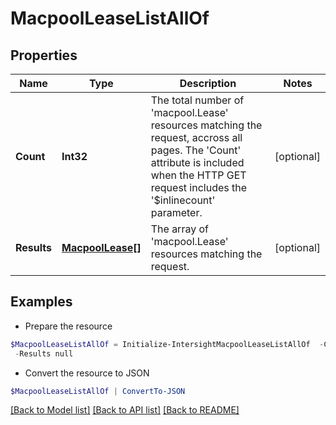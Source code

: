 # MacpoolLeaseListAllOf
## Properties

Name | Type | Description | Notes
------------ | ------------- | ------------- | -------------
**Count** | **Int32** | The total number of &#39;macpool.Lease&#39; resources matching the request, accross all pages. The &#39;Count&#39; attribute is included when the HTTP GET request includes the &#39;$inlinecount&#39; parameter. | [optional] 
**Results** | [**MacpoolLease[]**](MacpoolLease.md) | The array of &#39;macpool.Lease&#39; resources matching the request. | [optional] 

## Examples

- Prepare the resource
```powershell
$MacpoolLeaseListAllOf = Initialize-IntersightMacpoolLeaseListAllOf  -Count null `
 -Results null
```

- Convert the resource to JSON
```powershell
$MacpoolLeaseListAllOf | ConvertTo-JSON
```

[[Back to Model list]](../README.md#documentation-for-models) [[Back to API list]](../README.md#documentation-for-api-endpoints) [[Back to README]](../README.md)

